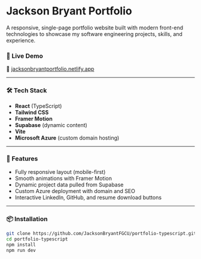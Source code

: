 # Jackson Bryant Portfolio

A responsive, single-page portfolio website built with modern front-end technologies to showcase my software engineering projects, skills, and experience.

### 🚀 Live Demo
🔗 [jacksonbryantportfolio.netlify.app](https://jacksonbryantportfolio.netlify.app)

---

### 🛠️ Tech Stack
- **React** (TypeScript)
- **Tailwind CSS**
- **Framer Motion**
- **Supabase** (dynamic content)
- **Vite**
- **Microsoft Azure** (custom domain hosting)

---

### 🔧 Features
- Fully responsive layout (mobile-first)
- Smooth animations with Framer Motion
- Dynamic project data pulled from Supabase
- Custom Azure deployment with domain and SEO
- Interactive LinkedIn, GitHub, and resume download buttons

---

### 📦 Installation

```bash
git clone https://github.com/JacksonBryantFGCU/portfolio-typescript.git
cd portfolio-typescript
npm install
npm run dev
